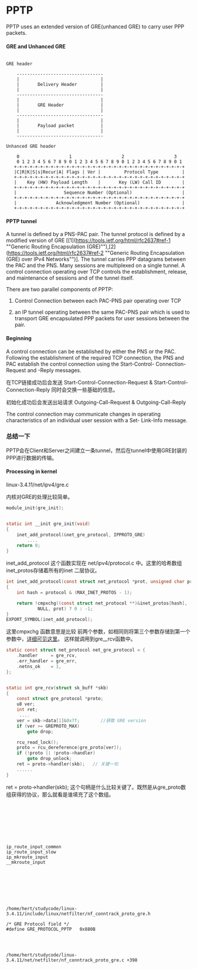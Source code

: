 # PPTP

PPTP uses an extended version of GRE(unhanced GRE) to carry user PPP packets.





#### GRE and Unhanced GRE

```

GRE header

    ---------------------------------
    |                               |
    |       Delivery Header         |
    |                               |
    ---------------------------------
    |                               |
    |       GRE Header              |
    |                               |
    ---------------------------------
    |                               |
    |       Payload packet          |
    |                               |
    ---------------------------------

Unhanced GRE header

    0                   1                   2                   3
    0 1 2 3 4 5 6 7 8 9 0 1 2 3 4 5 6 7 8 9 0 1 2 3 4 5 6 7 8 9 0 1
   +-+-+-+-+-+-+-+-+-+-+-+-+-+-+-+-+-+-+-+-+-+-+-+-+-+-+-+-+-+-+-+-+
   |C|R|K|S|s|Recur|A| Flags | Ver |         Protocol Type         |
   +-+-+-+-+-+-+-+-+-+-+-+-+-+-+-+-+-+-+-+-+-+-+-+-+-+-+-+-+-+-+-+-+
   |    Key (HW) Payload Length    |       Key (LW) Call ID        |
   +-+-+-+-+-+-+-+-+-+-+-+-+-+-+-+-+-+-+-+-+-+-+-+-+-+-+-+-+-+-+-+-+
   |                  Sequence Number (Optional)                   |
   +-+-+-+-+-+-+-+-+-+-+-+-+-+-+-+-+-+-+-+-+-+-+-+-+-+-+-+-+-+-+-+-+
   |               Acknowledgment Number (Optional)                |
   +-+-+-+-+-+-+-+-+-+-+-+-+-+-+-+-+-+-+-+-+-+-+-+-+-+-+-+-+-+-+-+-+
```

#### PPTP tunnel

A tunnel is defined by a PNS-PAC pair.  The tunnel protocol is
      defined by a modified version of GRE [[1](https://tools.ietf.org/html/rfc2637#ref-1 ""Generic Routing Encapsulation (GRE)""),[2](https://tools.ietf.org/html/rfc2637#ref-2 ""Generic Routing Encapsulation (GRE) over IPv4 Networks"")].  The tunnel carries
      PPP datagrams between the PAC and the PNS.  Many sessions are
      multiplexed on a single tunnel.  A control connection operating
      over TCP controls the establishment, release, and maintenance of
      sessions and of the tunnel itself.

There are two parallel components of PPTP: 

1) Control Connection
   between each PAC-PNS pair operating over TCP 

2) an IP tunnel
   operating between the same PAC-PNS pair which is used to transport
   GRE encapsulated PPP packets for user sessions between the pair.

#### Beginning

A control connection can be established by either the PNS or the PAC.
   Following the establishment of the required TCP connection, the PNS
   and PAC establish the control connection using the Start-Control-
   Connection-Request and -Reply messages.

在TCP链接成功后会发送 Start-Control-Connection-Request  &  Start-Control-Connection-Reply 同时会交换一些基础的信息。

初始化成功后会发送出站请求  Outgoing-Call-Request   &  Outgoing-Call-Reply

The control connection may communicate changes in
   operating characteristics of an individual user session with a Set-
   Link-Info message.

### 总结一下

PPTP会在Client和Server之间建立一条tunnel，然后在tunnel中使用GRE封装的PPP进行数据的传输。

#### Processing in kernel

linux-3.4.11/net/ipv4/gre.c

内核对GRE的处理比较简单。

```c
module_init(gre_init);


static int __init gre_init(void)
{
    inet_add_protocol(&net_gre_protocol, IPPROTO_GRE)
        ....
    return 0;
}
```

inet_add_protocol 这个函数实现在 net/ipv4/protocol.c 中。这里的哈希数组inet_protos存储着所有的inet 二层协议。

```c
int inet_add_protocol(const struct net_protocol *prot, unsigned char protocol)
{
    int hash = protocol & (MAX_INET_PROTOS - 1);

    return !cmpxchg((const struct net_protocol **)&inet_protos[hash],
            NULL, prot) ? 0 : -1;
}
EXPORT_SYMBOL(inet_add_protocol);
```

这里cmpxchg 函数意思是比较 前两个参数，如相同则将第三个参数存储到第一个参数中，[详细可见这里]([Linux内核中的cmpxchg函数_zdy0_2004的专栏-CSDN博客](https://blog.csdn.net/zdy0_2004/article/details/48013829))。 这样就调用到gre__rcv函数中。

```c
static const struct net_protocol net_gre_protocol = {
    .handler     = gre_rcv,
    .err_handler = gre_err,
    .netns_ok    = 1,
};


static int gre_rcv(struct sk_buff *skb)
{
    const struct gre_protocol *proto;
    u8 ver;
    int ret;
     ....
    ver = skb->data[1]&0x7f;        //获取 GRE version
    if (ver >= GREPROTO_MAX)
        goto drop;

    rcu_read_lock();
    proto = rcu_dereference(gre_proto[ver]);
    if (!proto || !proto->handler)
        goto drop_unlock;
    ret = proto->handler(skb);   // 关键一句
    ......
}
```

ret = proto->handler(skb);   这个句柄是什么比较关键了。既然是从gre_proto数组获得的协议，那么就看是谁填充了这个数组。

```








ip_route_input_common
ip_route_input_slow
ip_mkroute_input
__mkroute_input








/home/hert/studycode/linux-3.4.11/include/linux/netfilter/nf_conntrack_proto_gre.h

/* GRE Protocol field */
#define GRE_PROTOCOL_PPTP	0x880B




/home/hert/studycode/linux-3.4.11/net/netfilter/nf_conntrack_proto_gre.c +398
